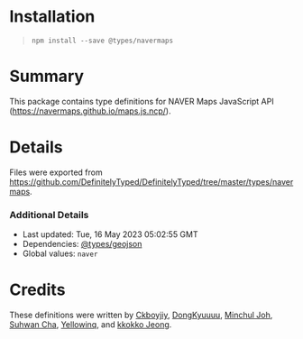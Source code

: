 # Installation
> `npm install --save @types/navermaps`

# Summary
This package contains type definitions for NAVER Maps JavaScript API (https://navermaps.github.io/maps.js.ncp/).

# Details
Files were exported from https://github.com/DefinitelyTyped/DefinitelyTyped/tree/master/types/navermaps.

### Additional Details
 * Last updated: Tue, 16 May 2023 05:02:55 GMT
 * Dependencies: [@types/geojson](https://npmjs.com/package/@types/geojson)
 * Global values: `naver`

# Credits
These definitions were written by [Ckboyjiy](https://github.com/ckboyjiy), [DongKyuuuu](https://github.com/DongKyuuuu), [Minchul Joh](https://github.com/fclemonschool), [Suhwan Cha](https://github.com/suhwancha), [Yellowinq](https://github.com/hig4342), and [kkokko Jeong](https://github.com/kkokkojeong).
